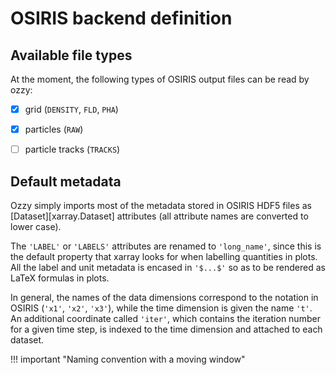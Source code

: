 <!-- TODO: explain defaults etc. -->

# OSIRIS backend definition

## Available file types

At the moment, the following types of OSIRIS output files can be read by ozzy:

- [x] grid (`DENSITY`, `FLD`, `PHA`)
- [x] particles (`RAW`)
- [ ] particle tracks (`TRACKS`)


## Default metadata

Ozzy simply imports most of the metadata stored in OSIRIS HDF5 files as [Dataset][xarray.Dataset] attributes (all attribute names are converted to lower case). 

The `'LABEL'` or `'LABELS'` attributes are renamed to `'long_name'`, since this is the default property that xarray looks for when labelling quantities in plots. All the label and unit metadata is encased in `'$...$'` so as to be rendered as LaTeX formulas in plots.

In general, the names of the data dimensions correspond to the notation in OSIRIS (`'x1'`, `'x2'`, `'x3'`), while the time dimension is given the name `'t'`. An additional coordinate called `'iter'`, which contains the iteration number for a given time step, is indexed to the time dimension and attached to each dataset. 

!!! important "Naming convention with a moving window"

    


